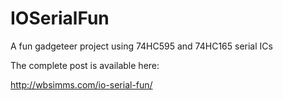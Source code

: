 # IOSerialFun
A fun gadgeteer project using 74HC595 and 74HC165 serial ICs 

The complete post is available here:

http://wbsimms.com/io-serial-fun/
